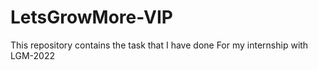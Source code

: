 # LetsGrowMore-VIP
This repository contains the task that I have done For my internship with LGM-2022
